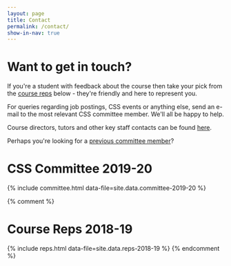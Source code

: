 ```yaml
---
layout: page
title: Contact
permalink: /contact/
show-in-nav: true
---
```


# Want to get in touch?

If you're a student with feedback about the course then take your pick from the [course reps](#course-reps-2018-19) below - they're friendly and here to represent you.

For queries regarding job postings, CSS events or anything else, send an e-mail to the most relevant CSS committee member. We'll all be happy to help.

Course directors, tutors and other key staff contacts can be found [here](http://www.bris.ac.uk/engineering/departments/computerscience/contact/).

Perhaps you're looking for a [previous committee member](/pages/halloffame)?

# CSS Committee 2019-20

{% include committee.html data-file=site.data.committee-2019-20 %}

{% comment %}
# Course Reps 2018-19

{% include reps.html data-file=site.data.reps-2018-19 %}
{% endcomment %}

